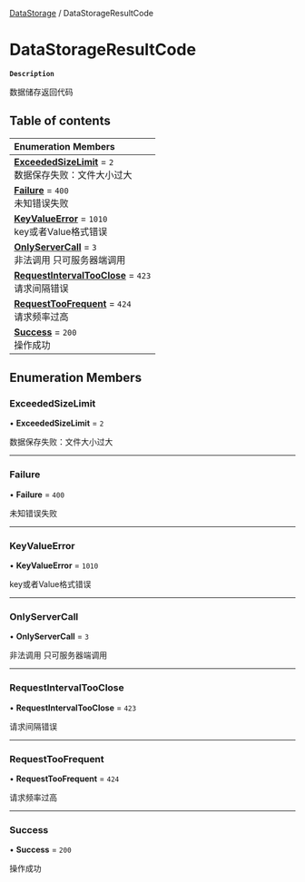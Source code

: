 [DataStorage](../modules/DataStorage.DataStorage.md) / DataStorageResultCode

# DataStorageResultCode <Badge type="tip" text="Enumeration" />

**`Description`**

数据储存返回代码

## Table of contents

| Enumeration Members |
| :-----|
| **[ExceededSizeLimit](DataStorage.DataStorageResultCode.md#exceededsizelimit)** = ``2`` <br> 数据保存失败：文件大小过大|
| **[Failure](DataStorage.DataStorageResultCode.md#failure)** = ``400`` <br> 未知错误失败|
| **[KeyValueError](DataStorage.DataStorageResultCode.md#keyvalueerror)** = ``1010`` <br> key或者Value格式错误|
| **[OnlyServerCall](DataStorage.DataStorageResultCode.md#onlyservercall)** = ``3`` <br> 非法调用 只可服务器端调用|
| **[RequestIntervalTooClose](DataStorage.DataStorageResultCode.md#requestintervaltooclose)** = ``423`` <br> 请求间隔错误|
| **[RequestTooFrequent](DataStorage.DataStorageResultCode.md#requesttoofrequent)** = ``424`` <br> 请求频率过高|
| **[Success](DataStorage.DataStorageResultCode.md#success)** = ``200`` <br> 操作成功|

## Enumeration Members

### ExceededSizeLimit

• **ExceededSizeLimit** = ``2``

数据保存失败：文件大小过大

___

### Failure

• **Failure** = ``400``

未知错误失败

___

### KeyValueError

• **KeyValueError** = ``1010``

key或者Value格式错误

___

### OnlyServerCall

• **OnlyServerCall** = ``3``

非法调用 只可服务器端调用

___

### RequestIntervalTooClose

• **RequestIntervalTooClose** = ``423``

请求间隔错误

___

### RequestTooFrequent

• **RequestTooFrequent** = ``424``

请求频率过高

___

### Success

• **Success** = ``200``

操作成功
